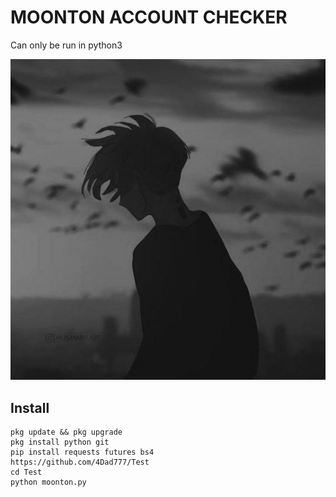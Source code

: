 # MOONTON ACCOUNT CHECKER

Can only be run in python3

![IMG](17.jpg)

## Install
```
pkg update && pkg upgrade
pkg install python git
pip install requests futures bs4
https://github.com/4Dad777/Test
cd Test
python moonton.py
```
